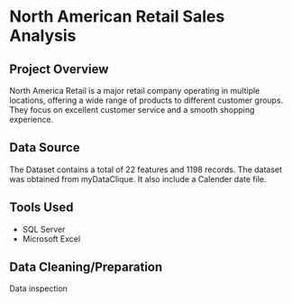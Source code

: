 # North American Retail Sales Analysis
## Project Overview
North America Retail is a major retail company operating in multiple locations, offering a wide range of products to different customer groups. They focus on excellent customer service and a smooth shopping experience.
## Data Source
The Dataset contains a total of 22 features and 1198 records. The dataset was obtained from myDataClique. It also include a Calender date file.
## Tools Used
- SQL Server
- Microsoft Excel
## Data Cleaning/Preparation
Data inspection 
